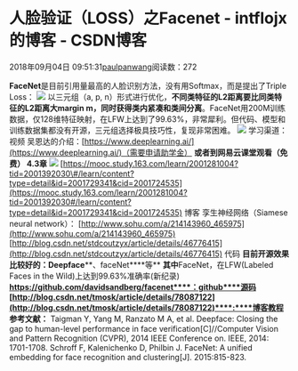 
# 人脸验证（LOSS）之Facenet - intflojx的博客 - CSDN博客


2018年09月04日 09:51:31[paulpanwang](https://me.csdn.net/intflojx)阅读数：272


**FaceNet**是目前引用量最高的人脸识别方法，没有用Softmax，而是提出了Triple Loss：
![](https://pic3.zhimg.com/80/v2-7b15707ebe7e520155d798e53f6fac34_hd.jpg)
以三元组（a, p, n）形式进行优化，**不同类特征的L2距离要比同类特征的L2距离大margin m，同时获得类内紧凑和类间分离**。FaceNet用200M训练数据，仅128维特征映射，在LFW上达到了99.63%，非常犀利。但代码、模型和训练数据集都没有开源，三元组选择极具技巧性，复现非常困难。
![](https://pic2.zhimg.com/80/v2-292c1ac77db14c455db9de6efdd198f8_hd.jpg)
学习渠道：
视频
吴恩达的介绍：[https://www.deeplearning.ai/](https://www.deeplearning.ai/)（需要申请助学金）
**或者到网易云课堂观看（免费） 4.3章**
![](https://img-blog.csdn.net/20180904094937238?watermark/2/text/aHR0cHM6Ly9ibG9nLmNzZG4ubmV0L2ludGZsb2p4/font/5a6L5L2T/fontsize/400/fill/I0JBQkFCMA==/dissolve/70)
[https://mooc.study.163.com/learn/2001281004?tid=2001392030\#/learn/content?type=detail&id=2001729341&cid=2001724535](https://mooc.study.163.com/learn/2001281004?tid=2001392030#/learn/content?type=detail&id=2001729341&cid=2001724535)
博客
孪生神经网络（Siamese neural network）：
[http://www.sohu.com/a/214143960_465975](http://www.sohu.com/a/214143960_465975)
[http://blog.csdn.net/stdcoutzyx/article/details/46776415](http://blog.csdn.net/stdcoutzyx/article/details/46776415)
代码
**目前开源效果比较好的：Deepface****、faceNet****等**
**其中**FaceNet，在LFW(Labeled Faces in the Wild)上达到99.63%准确率(新纪录)
**https://github.com/davidsandberg/facenet****：github****源码**
**[http://blog.csdn.net/tmosk/article/details/78087122](http://blog.csdn.net/tmosk/article/details/78087122)****:****博客教程**
**参考文献：**
Taigman Y, Yang M, Ranzato M A, et al. Deepface: Closing the gap to human-level performance in face verification[C]//Computer Vision and Pattern Recognition (CVPR), 2014 IEEE Conference on. IEEE, 2014: 1701-1708.
Schroff F, Kalenichenko D, Philbin J. FaceNet: A unified embedding for face recognition and clustering[J]. 2015:815-823.

